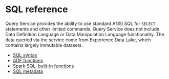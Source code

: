 # SQL reference
Query Service provides the ability to use standard ANSI SQL for `SELECT` statements and other limited commands. Query Service does not include Data Definition Language or Data Manipulation Language functionality. The data queried via the service come from Experience Data Lake, which contains largely immutable datasets. 

* [SQL syntax](syntax.md)
* [ADF functions](adobe-defined-functions.md)
* [Spark SQL, built-in functions](spark-sql-functions.md)
* [SQL metadata](metadata.md)
